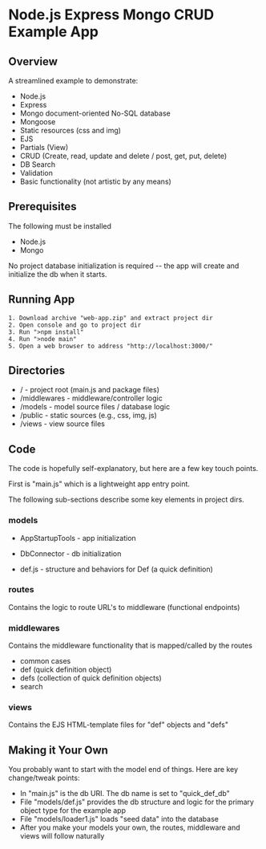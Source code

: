 
# Node.js Express Mongo CRUD Example App

## Overview

A streamlined example to demonstrate:

- Node.js
- Express
- Mongo document-oriented No-SQL database
- Mongoose
- Static resources (css and img)
- EJS
- Partials (View)
- CRUD (Create, read, update and delete / post, get, put, delete)
- DB Search
- Validation
- Basic functionality (not artistic by any means)

## Prerequisites

The following must be installed

- Node.js
- Mongo

No project database initialization is required -- the app will create and initialize the db when it starts. 

## Running App

```
1. Download archive "web-app.zip" and extract project dir
2. Open console and go to project dir
3. Run ">npm install"
4. Run ">node main"
5. Open a web browser to address "http://localhost:3000/"
```

## Directories

- / - project root (main.js and package files)
- /middlewares - middleware/controller logic
- /models - model source files / database logic
- /public - static sources (e.g., css, img, js)
- /views - view source files

## Code

The code is hopefully self-explanatory, but here are a few key touch points.

First is "main.js" which is a lightweight app entry point.

The following sub-sections describe some key elements in project dirs.

### models

- AppStartupTools - app initialization

- DbConnector - db initialization

- def.js - structure and behaviors for Def (a quick definition)

### routes

Contains the logic to route URL's to middleware (functional endpoints)

### middlewares

Contains the middleware functionality that is mapped/called by the routes

- common cases
- def (quick definition object)
- defs (collection of quick definition objects)
- search

### views

Contains the EJS HTML-template files for "def" objects and "defs"

## Making it Your Own

You probably want to start with the model end of things. Here are key change/tweak points:

- In "main.js" is the db URI. The db name is set to "quick_def_db"
- File "models/def.js" provides the db structure and logic for the primary object type for the example app
- File "models/loader1.js" loads "seed data" into the database
- After you make your models your own, the routes, middleware and views will follow naturally
